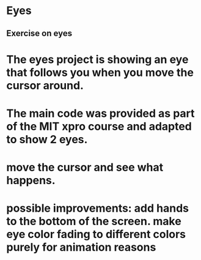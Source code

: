 # Eyes
## Exercise on eyes
# The eyes project is showing an eye that follows you when you move the cursor around.
# The main code was provided as part of the MIT xpro course and adapted to show 2 eyes.
# move the cursor and see what happens.
# possible improvements: add hands to the bottom of the screen. make eye color fading to different colors purely for animation reasons